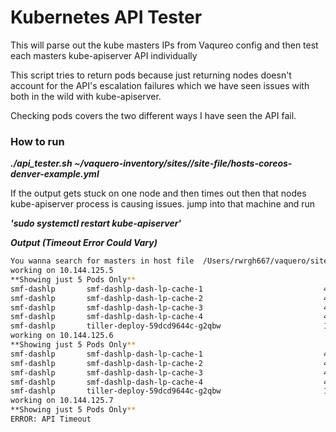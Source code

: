 # Kubernetes API Tester

This will parse out the kube masters IPs from Vaqureo config and then test each masters kube-apiserver API individually 

This script tries to return pods because just returning nodes doesn't account for the API's escalation failures which we have seen issues with both in the wild with kube-apiserver. 

Checking pods covers the two different ways I have seen the API fail.


### How to run

***./api_tester.sh ~/vaquero-inventory/sites//site-file/hosts-coreos-denver-example.yml***

If the output gets stuck on one node and then times out then that nodes kube-apiserver process is causing issues. jump into that machine and run 

***'sudo systemctl restart kube-apiserver'***

***Output (Timeout Error Could Vary)***
```>$./api_tester.sh ~/vaquero-inventory/sites//smf-ingest/hosts-coreos-smf.yml
You wanna search for masters in host file  /Users/rwrgh667/vaquero/sites//ingest/hosts-smf.yml
working on 10.144.125.5
**Showing just 5 Pods Only**
smf-dashlp       smf-dashlp-dash-lp-cache-1                           4/4     Running   0          20d
smf-dashlp       smf-dashlp-dash-lp-cache-2                           4/4     Running   0          20d
smf-dashlp       smf-dashlp-dash-lp-cache-3                           4/4     Running   0          20d
smf-dashlp       smf-dashlp-dash-lp-cache-4                           4/4     Running   0          20d
smf-dashlp       tiller-deploy-59dcd9644c-g2qbw                       1/1     Running   0          20d
working on 10.144.125.6
**Showing just 5 Pods Only**
smf-dashlp       smf-dashlp-dash-lp-cache-1                           4/4     Running   0          20d
smf-dashlp       smf-dashlp-dash-lp-cache-2                           4/4     Running   0          20d
smf-dashlp       smf-dashlp-dash-lp-cache-3                           4/4     Running   0          20d
smf-dashlp       smf-dashlp-dash-lp-cache-4                           4/4     Running   0          20d
smf-dashlp       tiller-deploy-59dcd9644c-g2qbw                       1/1     Running   0          20d
working on 10.144.125.7
**Showing just 5 Pods Only**
ERROR: API Timeout
```
 
 
